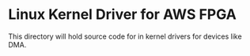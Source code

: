 # Linux Kernel Driver for AWS FPGA

This directory will hold source code for in kernel drivers for devices like DMA.
